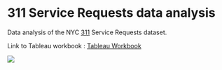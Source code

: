 # 311 Service Requests data analysis
Data analysis of the NYC [311](https://nycopendata.socrata.com/Social-Services/311-Service-Requests-from-2010-to-Present/erm2-nwe9) Service Requests dataset.

Link to Tableau workbook :  [Tableau Workbook](https://vishalbharti1990.github.io/CSC-84030-Big-Data-management-Final-Project/)

![](Images/311snap.png)
